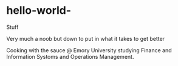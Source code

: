 # hello-world-

Stuff 

Very much a noob but down to put in what it takes to get better

Cooking with the sauce @ Emory University studying Finance and Information Systoms and Operations Management.

